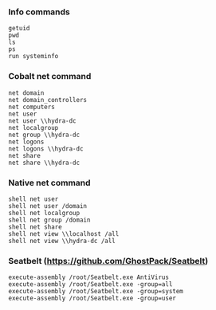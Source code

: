 ### Info commands
```
getuid
pwd
ls
ps
run systeminfo
```

### Cobalt net command
```
net domain
net domain_controllers
net computers
net user
net user \\hydra-dc
net localgroup
net group \\hydra-dc
net logons
net logons \\hydra-dc
net share
net share \\hydra-dc
```

### Native net command
```
shell net user
shell net user /domain
shell net localgroup
shell net group /domain
shell net share
shell net view \\localhost /all
shell net view \\hydra-dc /all
```

### Seatbelt (https://github.com/GhostPack/Seatbelt)
```
execute-assembly /root/Seatbelt.exe AntiVirus
execute-assembly /root/Seatbelt.exe -group=all
execute-assembly /root/Seatbelt.exe -group=system
execute-assembly /root/Seatbelt.exe -group=user
```
